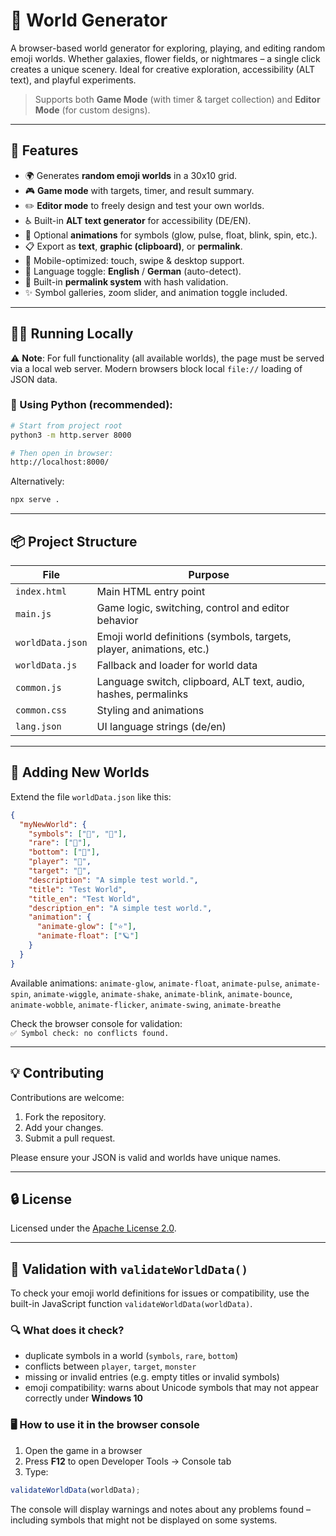# 🌌 World Generator

A browser-based world generator for exploring, playing, and editing random emoji worlds. Whether galaxies, flower fields, or nightmares – a single click creates a unique scenery. Ideal for creative exploration, accessibility (ALT text), and playful experiments.

> Supports both **Game Mode** (with timer & target collection) and **Editor Mode** (for custom designs).

---

## 🚀 Features

- 🌍 Generates **random emoji worlds** in a 30x10 grid.
- 🎮 **Game mode** with targets, timer, and result summary.
- ✏️ **Editor mode** to freely design and test your own worlds.
- ♿ Built-in **ALT text generator** for accessibility (DE/EN).
- 🎨 Optional **animations** for symbols (glow, pulse, float, blink, spin, etc.).
- 📋 Export as **text**, **graphic (clipboard)**, or **permalink**.
- 📱 Mobile-optimized: touch, swipe & desktop support.
- 🔀 Language toggle: **English** / **German** (auto-detect).
- 🔄 Built-in **permalink system** with hash validation.
- ✨ Symbol galleries, zoom slider, and animation toggle included.

---

## 🧑‍💻 Running Locally

⚠️ **Note**: For full functionality (all available worlds), the page must be served via a local web server. Modern browsers block local `file://` loading of JSON data.

### 🔧 Using Python (recommended):
```bash
# Start from project root
python3 -m http.server 8000

# Then open in browser:
http://localhost:8000/
```

Alternatively:
```bash
npx serve .
```

---

## 📦 Project Structure

| File              | Purpose                                                             |
|------------------|---------------------------------------------------------------------|
| `index.html`     | Main HTML entry point                                               |
| `main.js`        | Game logic, switching, control and editor behavior                  |
| `worldData.json` | Emoji world definitions (symbols, targets, player, animations, etc.)|
| `worldData.js`   | Fallback and loader for world data                                  |
| `common.js`      | Language switch, clipboard, ALT text, audio, hashes, permalinks     |
| `common.css`     | Styling and animations                                              |
| `lang.json`      | UI language strings (de/en)                                         |

---

## 🌱 Adding New Worlds

Extend the file `worldData.json` like this:

```json
{
  "myNewWorld": {
    "symbols": ["🍎", "🍌"],
    "rare": ["🍇"],
    "bottom": ["🌿"],
    "player": "🚶",
    "target": "🎯",
    "description": "A simple test world.",
    "title": "Test World",
    "title_en": "Test World",
    "description_en": "A simple test world.",
    "animation": {
      "animate-glow": ["⭐️"],
      "animate-float": ["🪐"]
    }
  }
}
```

Available animations: `animate-glow`, `animate-float`, `animate-pulse`, `animate-spin`, `animate-wiggle`, `animate-shake`, `animate-blink`, `animate-bounce`, `animate-wobble`, `animate-flicker`, `animate-swing`, `animate-breathe`

Check the browser console for validation:  
`✅ Symbol check: no conflicts found.`

---

## 💡 Contributing

Contributions are welcome:

1. Fork the repository.
2. Add your changes.
3. Submit a pull request.

Please ensure your JSON is valid and worlds have unique names.

---

## 🔒 License

Licensed under the [Apache License 2.0](LICENSE).

---

## 🧪 Validation with `validateWorldData()`

To check your emoji world definitions for issues or compatibility, use the built-in JavaScript function `validateWorldData(worldData)`.

### 🔍 What does it check?

- duplicate symbols in a world (`symbols`, `rare`, `bottom`)
- conflicts between `player`, `target`, `monster`
- missing or invalid entries (e.g. empty titles or invalid symbols)
- emoji compatibility: warns about Unicode symbols that may not appear correctly under **Windows 10**

### 🖥️ How to use it in the browser console

1. Open the game in a browser
2. Press **F12** to open Developer Tools → Console tab
3. Type:
```js
validateWorldData(worldData);
```

The console will display warnings and notes about any problems found – including symbols that might not be displayed on some systems.
